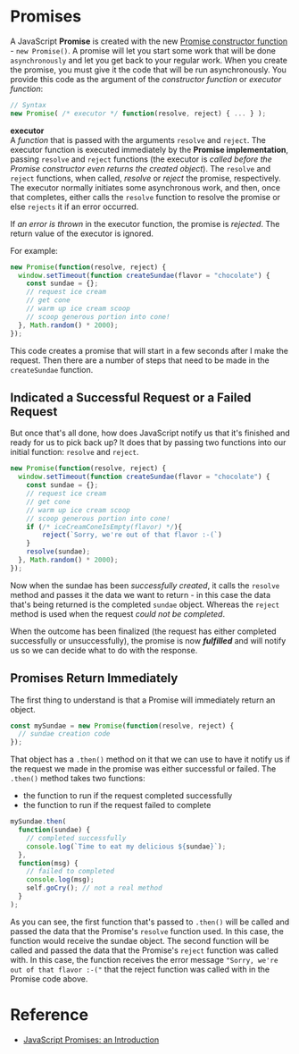 # Promises

A JavaScript **Promise** is created with the new [Promise constructor function](https://developer.mozilla.org/en-US/docs/Web/JavaScript/Reference/Global_Objects/Promise) - `new Promise()`. A promise will let you start some work that will be done `asynchronously` and let you get back to your regular work. When you create the promise, you must give it the code that will be run asynchronously. You provide this code as the argument of the _constructor function_ or _executor function_:

```js
// Syntax
new Promise( /* executor */ function(resolve, reject) { ... } );
```

**executor**  
A _function_ that is passed with the arguments `resolve` and `reject`. The executor function is executed immediately by the **Promise implementation**, passing `resolve` and `reject` functions (the executor is _called before the Promise constructor even returns the created object_). The `resolve` and `reject` functions, when called, _resolve_ or _reject_ the promise, respectively. The executor normally initiates some asynchronous work, and then, once that completes, either calls the `resolve` function to resolve the promise or else `rejects` it if an error occurred.

If _an error is thrown_ in the executor function, the promise is _rejected_. The return value of the executor is ignored.

For example:

```js
new Promise(function(resolve, reject) {
  window.setTimeout(function createSundae(flavor = "chocolate") {
    const sundae = {};
    // request ice cream
    // get cone
    // warm up ice cream scoop
    // scoop generous portion into cone!
  }, Math.random() * 2000);
});
```

This code creates a promise that will start in a few seconds after I make the request. Then there are a number of steps that need to be made in the `createSundae` function.

## Indicated a Successful Request or a Failed Request

But once that's all done, how does JavaScript notify us that it's finished and ready for us to pick back up? It does that by passing two functions into our initial function: `resolve` and `reject`.

```js
new Promise(function(resolve, reject) {
  window.setTimeout(function createSundae(flavor = "chocolate") {
    const sundae = {};
    // request ice cream
    // get cone
    // warm up ice cream scoop
    // scoop generous portion into cone!
    if (/* iceCreamConeIsEmpty(flavor) */){
        reject(`Sorry, we're out of that flavor :-(`)
    }
    resolve(sundae);
  }, Math.random() * 2000);
});
```

Now when the sundae has been _successfully created_, it calls the `resolve` method and passes it the data we want to return - in this case the data that's being returned is the completed `sundae` object. Whereas the `reject` method is used when the request _could not be completed_.

When the outcome has been finalized (the request has either completed successfully or unsuccessfully), the promise is now **_fulfilled_** and will notify us so we can decide what to do with the response.

## Promises Return Immediately

The first thing to understand is that a Promise will immediately return an object.

```js
const mySundae = new Promise(function(resolve, reject) {
  // sundae creation code
});
```

That object has a `.then()` method on it that we can use to have it notify us if the request we made in the promise was either successful or failed. The `.then()` method takes two functions:

* the function to run if the request completed successfully
* the function to run if the request failed to complete

```js
mySundae.then(
  function(sundae) {
    // completed successfully
    console.log(`Time to eat my delicious ${sundae}`);
  },
  function(msg) {
    // failed to completed
    console.log(msg);
    self.goCry(); // not a real method
  }
);
```

As you can see, the first function that's passed to `.then()` will be called and passed the data that the Promise's `resolve` function used. In this case, the function would receive the sundae object. The second function will be called and passed the data that the Promise's `reject` function was called with. In this case, the function receives the error message `"Sorry, we're out of that flavor :-("` that the reject function was called with in the Promise code above.

# Reference

* [JavaScript Promises: an Introduction](https://developers.google.com/web/fundamentals/primers/promises)
